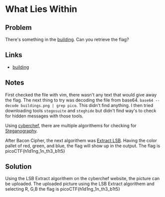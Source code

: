 # What Lies Within

## Problem

There's something in the [building](https://jupiter.challenges.picoctf.org/static/011955b303f293d60c8116e6a4c5c84f/buildings.png). Can you retrieve the flag?

## Links

* [building](https://jupiter.challenges.picoctf.org/static/011955b303f293d60c8116e6a4c5c84f/buildings.png)

## Notes

First checked the file with vim, there wasn't any text that would give away the flag.  The next thing to try was decoding the file from base64. `base64 --decode buildings.png | grep pico`.  This didn't find anything.  I then tried downloading tools `stegosuite` and `steghide` but didn't find way's to check for hidden messages with those tools.

Using [cyberchef](https://cyberchef.org/#recipe=Extract_LSB('R','G','B','','Row',0)), there are multiple algorithems for checking for [Steganography](https://en.wikipedia.org/wiki/Steganography#Digital_messages).

After Bacon Cipher, the next algorithem was [Extract LSB](https://en.wikipedia.org/wiki/Steganography#Digital_messages).  Having the color pallet of red, green, and blue, the flag will show up in the output.  The flag is picoCTF{h1d1ng_1n_th3_b1t5}

## Solution

Using the LSB Extract algorithem on the cyberchef website, the picture can be uploaded.  The uploaded picture using the LSB Extract algorithem and selecting R, G,B the flag is picoCTF{h1d1ng_1n_th3_b1t5}

